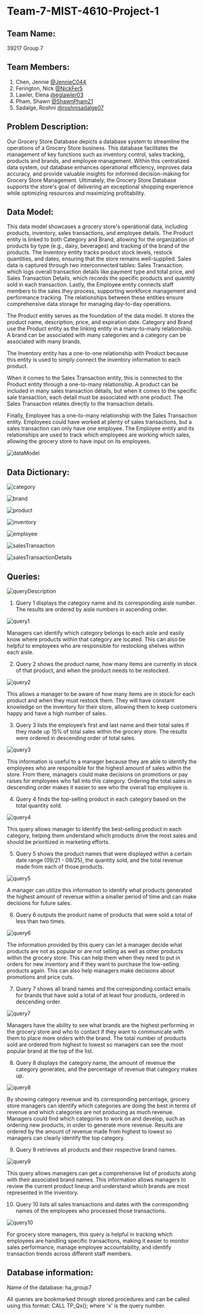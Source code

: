 # Team-7-MIST-4610-Project-1

## Team Name: 
39217 Group 7

## Team Members:

1. Chen, Jennie [@JennieC044](https://github.com/JennieC044)
2. Ferington, Nick [@NickFer5](https://github.com/NickFer5)
3. Lawler, Elena [@eglawler03](https://github.com/eglawler03)
4. Pham, Shawn [@ShawnPham21](https://github.com/ShawnPham21)
5. Sadalge, Roshni [@roshnisadalge07](https://github.com/roshnisadalge07)

## Problem Description:
Our Grocery Store Database depicts a database system to streamline the operations of a Grocery Store business. This database facilitates the management of key functions such as inventory control, sales tracking, products and brands, and employee management. Within this centralized data system, out database enhances operational efficiency, improves data accuracy, and provide valuable insights for informed decision-making for Grocery Store Management. Ultimately, the Grocery Store Database supports the store's goal of delivering an exceptional shopping experience while optimizing resources and maximizing profitability.

## Data Model:

This data model showcases a grocery store's operational data, including products, inventory, sales transactions, and employee details. The Product entity is linked to both Category and Brand, allowing for the organization of products by type (e.g., dairy, beverages) and tracking of the brand of the products. The Inventory entity tracks product stock levels, restock quantities, and dates, ensuring that the store remains well-supplied. Sales data is captured through two interconnected tables: Sales Transaction, which logs overall transaction details like payment type and total price, and Sales Transaction Details, which records the specific products and quantity sold in each transaction. Lastly, the Employee entity connects staff members to the sales they process, supporting workforce management and performance tracking. The relationships between these entities ensure comprehensive data storage for managing day-to-day operations.

The Product entity serves as the foundation of the data model. It stores the product name, description, price, and expiration date. Category and Brand use the Product entity as the linking entity in a many-to-many relationship. A brand can be associated with many categories and a category can be associated with many brands. 

The Inventory entity has a one-to-one relationship with Product because this entity is used to simply connect the inventory information to each product.

When it comes to the Sales Transaction entity, this is connected to the Product entity through a one-to-many relationship. A product can be included in many sales transaction details, but when it comes to the specific sale transaction, each detail must be associated with one product. The Sales Transaction relates directly to the transaction details.

Finally, Employee has a one-to-many relationship with the Sales Transaction entity. Employees could have worked at plenty of sales transactions, but a sales transaction can only have one employee. The Employee entity and its relationships are used to track which employees are working which sales, allowing the grocery store to have input on its employees.

![dataModel](https://github.com/user-attachments/assets/612660cf-c879-4b86-89f4-a59821bb550e)

## Data Dictionary:
![category](https://github.com/user-attachments/assets/a56f03d2-cd08-43a5-ba01-fa076962b1b1)

![brand](https://github.com/user-attachments/assets/fe4cf581-64b2-465d-8498-6ea70419e194)

![product](https://github.com/user-attachments/assets/2e56699c-9e61-4660-97f0-8074b2c9c2d4)

![inventory](https://github.com/user-attachments/assets/86f2ff39-32c5-4979-962f-b61e51605dbd)

![employee](https://github.com/user-attachments/assets/9eee6886-3049-406e-b9b9-0c4598ce8679)

![salesTransaction](https://github.com/user-attachments/assets/e77de626-cb29-44c3-ab5f-9837a3db67f8)

![salesTransactionDetails](https://github.com/user-attachments/assets/97623304-c59a-4795-8e8a-1a11ebe53187)

## Queries:
![queryDescription](https://github.com/user-attachments/assets/b50feb20-cfa1-4e12-b20f-416a994473d9)

1. Query 1 displays the category name and its corresponding aisle number. The results are ordered by aisle numbers in ascending order.

![query1](https://github.com/user-attachments/assets/23320643-5250-4630-a025-135dd7b0eb7f)

Managers can identify which category belongs to each aisle and easily know where products within that category are located. This can also be helpful to employees who are responsible for restocking shelves within each aisle. 

2. Query 2 shows the product name, how many items are currently in stock of that product, and when the product needs to be restocked. 

![query2](https://github.com/user-attachments/assets/dbe7cd09-0900-458f-841e-cf595c01be1c)

This allows a manager to be aware of how many items are in stock for each product and when they must restock them. They will have constant knowledge on the inventory for their store, allowing them to keep customers happy and have a high number of sales. 

3. Query 3 lists the employee’s first and last name and their total sales if they made up 15% of total sales within the grocery store. The results were ordered in descending order of total sales.

![query3](https://github.com/user-attachments/assets/28fe5c5e-5362-4cb6-85f5-ac5abb2d2c0c)

This information is useful to a manager because they are able to identify the employees who are responsible for the highest amount of sales within the store. From there, managers could make decisions on promotions or pay raises for employees who fall into this category. Ordering the total sales in descending order makes it easier to see who the overall top employee is. 

4. Query 4 finds the top-selling product in each category based on the total quantity sold.

![query4](https://github.com/user-attachments/assets/5470d0ab-f8cd-4130-aed6-ef2013a0f779)

This query allows manager to identify the best-selling product in each category, helping them understand which products drive the most sales and should be prioritized in marketing efforts.

5. Query 5 shows the product names that were displayed within a certain date range (09/21 - 09/25), the quantity sold, and the total revenue made from each of those products.

![query5](https://github.com/user-attachments/assets/cba4529e-d474-47c7-a6ff-5a357b300b8d)

A manager can utilize this information to identify what products generated the highest amount of revenue within a smaller period of time and can make decisions for future sales.

6. Query 6 outputs the product name of products that were sold a total of less than two times.

![query6](https://github.com/user-attachments/assets/1ac12ebd-f80c-45cb-aa74-d609d9226c15)

The information provided by this query can let a manager decide what products are not as popular or are not selling as well as other products within the grocery store. This can help them when they need to put in orders for new inventory and if they want to purchase the low-selling products again. This can also help managers make decisions about promotions and price cuts. 

7. Query 7 shows all brand names and the corresponding contact emails for brands that have sold a total of at least four products, ordered in descending order. 

![query7](https://github.com/user-attachments/assets/d6baaeaa-5573-4fbf-804f-3f3b10f0b78b)

Managers have the ability to see what brands are the highest performing in the grocery store and who to contact if they want to communicate with them to place more orders with the brand. The total number of products sold are ordered from highest to lowest so managers can see the most popular brand at the top of the list. 

8. Query 8 displays the category name, the amount of revenue the category generates, and the percentage of revenue that category makes up. 

![query8](https://github.com/user-attachments/assets/afd92167-79c0-4ef0-8710-30e51480aa45)

By showing category revenue and its corresponding percentage, grocery store managers can identify which categories are doing the best in terms of revenue and which categories are not producing as much revenue. Managers could find which categories to work on and develop, such as ordering new products, in order to generate more revenue. Results are ordered by the amount of revenue made from highest to lowest so managers can clearly identify the top category.

9. Query 9 retrieves all products and their respective brand names. 

![query9](https://github.com/user-attachments/assets/9772ea84-ce1f-413b-84c2-b41ed8477b8a)

This query allows managers can get a comprehensive list of products along with their associated brand names. This information allows managers to review the current product lineup and understand which brands are most represented in the inventory.

10. Query 10 lists all sales transactions and dates with the corresponding names of the employees who processed those transactions.

![query10](https://github.com/user-attachments/assets/865b6b4d-409b-4e61-905b-9c46a68c208b)

For grocery store managers, this query is helpful in tracking which employees are handling specific transactions, making it easier to monitor sales performance, manage employee accountability, and identify transaction trends across different staff members.

## Database information:

Name of the database: ha_group7

All queries are bookmarked through stored procedures and can be called using this format: CALL TP_Qx(); where 'x' is the query number.
